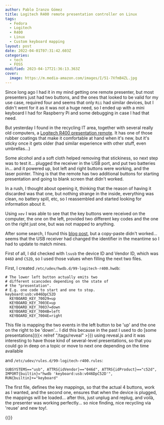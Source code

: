 ```yaml
---
author: Pablo Iranzo Gómez
title: Logitech R400 remote presentation controller on Linux
tags:
  - Fedora
  - Logitech
  - R400
  - Linux
  - Custom keyboard mapping
layout: post
date: 2022-04-01T07:31:42.603Z
categories:
  - tech
  - FOSS
modified: 2023-04-17T21:36:13.363Z
cover:
  image: https://m.media-amazon.com/images/I/51-7XfmB4ZL.jpg
---
```


Since long ago I had it in my mind getting one remote presenter, but most presenters just had two buttons, and the ones that looked to be valid for my use case, required four and seems that only `Rii` had similar devices, but I didn't went for it as it was not a huge need, so I ended up with a mini keyboard I had for Raspberry Pi and some debugging in case I had that need.

But yesterday I found in the recycling IT area, together with several really old computers, a [Logitech R400 presentation remote](https://www.amazon.com/dp/B002GHBUTK?tag=redken08-20). It has one of those rubber coatings that make it comfortable at hand when it's new, but it's sticky once it gets older (had similar experience with other stuff, even umbrellas...)

Some alcohol and a soft cloth helped removing that stickiness, so next step was to test it... plugged the receiver in the USB port, and put two batteries in... and it powered up, bot left and right buttons were working, and the laser pointer. Thing is that the remote has two additional buttons for starting presentation and going to blank screen that didn't worked.

In a rush, I thought about opening it, thinking that the reason of having it discarded was that one, but nothing strange in the inside, everything was clean, no battery spill, etc, so I reassembled and started looking for information about it.

Using `xev` I was able to see that the key buttons were received on the computer, the one on the left, provided two different key codes and the one on the right just one, but was not mapped to anything.

After some search, I found this [blog post](https://derickrethans.nl/logitech-r400.html), but a copy-paste didn't worked... seems that the USB receiver had changed the identifier in the meantime so I had to update to match mines.

First of all, I did checked with `lsusb` the device ID and Vendor ID, which was `046D` and `C52D`, so I used those values when filling the next two files.

First, I created `/etc/udev/hwdb.d/99-logitech-r400.hwdb`:

```console
# The lower left button actually emits two
# different scancodes depending on the state of
# the "presentation".
# E.g. one code to start and one to stop.
keyboard:usb:v046DpC52D
  KEYBOARD_KEY_70029=up
  KEYBOARD_KEY_7003E=up
  KEYBOARD_KEY_70037=down
  KEYBOARD_KEY_7004B=left
  KEYBOARD_KEY_7004E=right
```

This file is mapping the two events in the left button to be 'up' and the one on the right to be 'down'... I did this because in the past I used to do [some presentations]({{< relref "/tags/reveal" >}}) using reveal.js and it was interesting to have those kind of several-level presentations, so that you could go in deep on a topic or move to next one depending on the time available

and `/etc/udev/rules.d/99-logitech-r400.rules`:

```
SUBSYSTEMS=="usb", ATTRS{idVendor}=="046d", ATTRS{idProduct}=="c52d", IMPORT{builtin}="hwdb 'keyboard:usb:v046DpC52D'", RUN{builtin}+="keyboard"
```

The first file, defines the key mappings, so that the actual 4 buttons, work as I wanted, and the second one, ensures that when the device is plugged, the mappings will be loaded... after this, just unplug and replug, and voilà, the presenter was working perfectly... so nice finding, nice recycling via 'reuse' and new toy!.

{{<enjoy>}}

